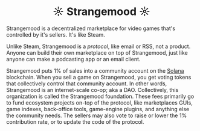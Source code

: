 <p align="center">
<h1 align="center">☼ Strangemood ☼</h1>
</p>

Strangemood is a decentralized marketplace for video games that's controlled by it's sellers. It's like Steam.

Unlike Steam, Strangemood is a _protocol_, like email or RSS, not a product. Anyone can build their own marketplace on top of Strangemood, just like anyone can make a podcasting app or an email client.

Strangemood puts 1% of sales into a community account on the [Solana](https://solana.com/) blockchain. When you sell a game on Strangemood, you get voting tokens that collectively control that community account. In other words, Strangemood is an internet-scale co-op; aka a DAO. Collectively, this organization is called the Strangemood foundation. These fees primarily go to fund ecosystem projects on-top of the protocol, like marketplaces GUIs, game indexes, back-office tools, game-engine plugins, and anything else the community needs. The sellers may also vote to raise or lower the 1% contribution rate, or to update the code of the protocol.

